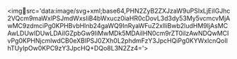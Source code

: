 <imgsrc='data:image/svg+xml;base64,PHN2ZyB2ZXJzaW9uPSIxLjEiIGJhc2VQcm9maWxlPSJmdWxsIiB4bWxucz0iaHR0cDovL3d3dy53My5vcmcvMjAwMC9zdmciPg0KPHBvbHlnb24gaWQ9InRyaWFuZ2xlIiBwb2ludHM9IjAsMCAwLDUwIDUwLDAiIGZpbGw9IiMwMDk5MDAiIHN0cm9rZT0iIzAwNDQwMCIvPg0KPHNjcmlwdCB0eXBlPSJ0ZXh0L2phdmFzY3JpcHQiPg0KYWxlcnQoIlhTUyIpOw0KPC9zY3JpcHQ+DQo8L3N2Zz4='>
